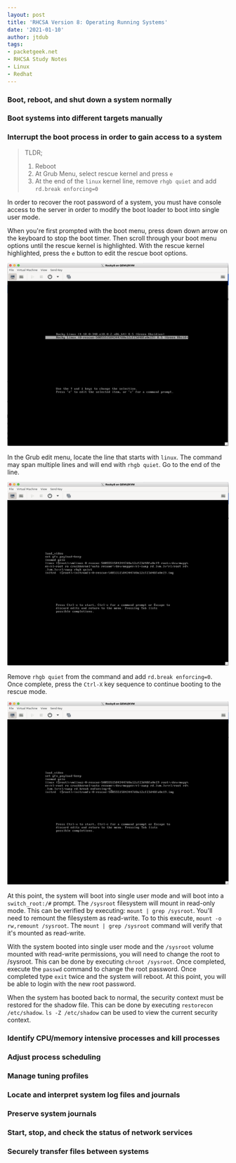 ```yaml
---
layout: post
title: 'RHCSA Version 8: Operating Running Systems'
date: '2021-01-10'
author: jtdub
tags:
- packetgeek.net 
- RHCSA Study Notes
- Linux
- Redhat
---
```


### Boot, reboot, and shut down a system normally

### Boot systems into different targets manually

### Interrupt the boot process in order to gain access to a system

> TLDR; 
> 1) Reboot
> 2) At Grub Menu, select rescue kernel and press `e`
> 3) At the end of the `linux` kernel line, remove `rhgb quiet` and add `rd.break enforcing=0`

In order to recover the root password of a system, you must have console access to the server in order to modify the boot loader to boot into single user mode. 

When you're first prompted with the boot menu, press down down arrow on the keyboard to stop the boot timer. Then scroll through your boot menu options until the rescue kernel is highlighted. With the rescue kernel highlighted, press the `e` button to edit the rescue boot options.

<img src="/images/rhcsa/grub-menu1.png" alt="Grub Menu" width=600>

In the Grub edit menu, locate the line that starts with `linux`. The command may span multiple lines and will end with `rhgb quiet`. Go to the end of the line.

<img src="/images/rhcsa/grub-menu2.png" alt="Grub Menu: Edit" width=600>

Remove `rhgb quiet` from the command and add `rd.break enforcing=0`. Once complete, press the `Ctrl-X` key sequence to continue booting to the rescue mode.

<img src="/images/rhcsa/grub-menu3.png" alt="Grub Menu:Single User Mode" width=600>

At this point, the system will boot into single user mode and will boot into a `switch_root:/#` prompt. The `/sysroot` filesystem will mount in read-only mode. This can be verified by executing: `mount | grep /sysroot`. You'll need to remount the filesystem as read-write. To to this execute, `mount -o rw,remount /sysroot`. The `mount | grep /sysroot` command will verify that it's mounted as read-write.

With the system booted into single user mode and the `/sysroot` volume mounted with read-write permissions, you will need to change the root to /sysroot. This can be done by executing `chroot /sysroot`. Once completed, execute the `passwd` command to change the root password. Once completed type `exit` twice and the system will reboot. At this point, you will be able to login with the new root password.

When the system has booted back to normal, the security context must be restored for the shadow file. This can be done by executing `restorecon /etc/shadow`. `ls -Z /etc/shadow` can be used to view the current security context.

### Identify CPU/memory intensive processes and kill processes

### Adjust process scheduling

### Manage tuning profiles

### Locate and interpret system log files and journals

### Preserve system journals

### Start, stop, and check the status of network services

### Securely transfer files between systems

